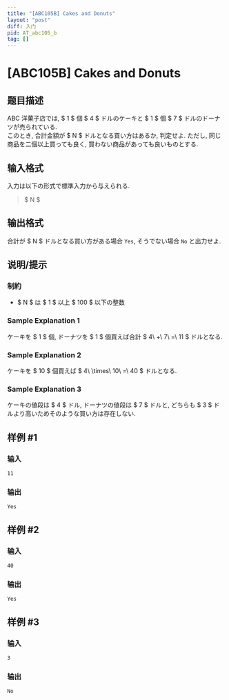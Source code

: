 ```yaml
---
title: "[ABC105B] Cakes and Donuts"
layout: "post"
diff: 入门
pid: AT_abc105_b
tag: []
---
```


# [ABC105B] Cakes and Donuts

## 题目描述

[problemUrl]: https://atcoder.jp/contests/abc105/tasks/abc105_b

ABC 洋菓子店では, $ 1 $ 個 $ 4 $ ドルのケーキと $ 1 $ 個 $ 7 $ ドルのドーナツが売られている.  
 このとき, 合計金額が $ N $ ドルとなる買い方はあるか, 判定せよ. ただし, 同じ商品を二個以上買っても良く, 買わない商品があっても良いものとする.

## 输入格式

入力は以下の形式で標準入力から与えられる.

> $ N $

## 输出格式

合計が $ N $ ドルとなる買い方がある場合 `Yes`, そうでない場合 `No` と出力せよ.

## 说明/提示

### 制約

- $ N $ は $ 1 $ 以上 $ 100 $ 以下の整数

### Sample Explanation 1

ケーキを $ 1 $ 個, ドーナツを $ 1 $ 個買えば合計 $ 4\ +\ 7\ =\ 11 $ ドルとなる.

### Sample Explanation 2

ケーキを $ 10 $ 個買えば $ 4\ \times\ 10\ =\ 40 $ ドルとなる.

### Sample Explanation 3

ケーキの値段は $ 4 $ ドル, ドーナツの値段は $ 7 $ ドルと, どちらも $ 3 $ ドルより高いためそのような買い方は存在しない.

## 样例 #1

### 输入

```
11
```

### 输出

```
Yes
```

## 样例 #2

### 输入

```
40
```

### 输出

```
Yes
```

## 样例 #3

### 输入

```
3
```

### 输出

```
No
```

